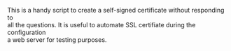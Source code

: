 This is a handy script to create a self-signed certificate without responding to  
all the questions.  It is useful to automate SSL certifiate during the configuration  
a web server for testing purposes.  

